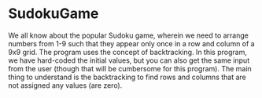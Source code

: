 # SudokuGame
We all know about the popular Sudoku game, wherein we need to arrange numbers from 1-9 such that they appear only once in a row and column of a 9x9 grid. The program uses the concept of backtracking. In this program, we have hard-coded the initial values, but you can also get the same input from the user (though that will be cumbersome for this program). The main thing to understand is the backtracking to find rows and columns that are not assigned any values (are zero).
